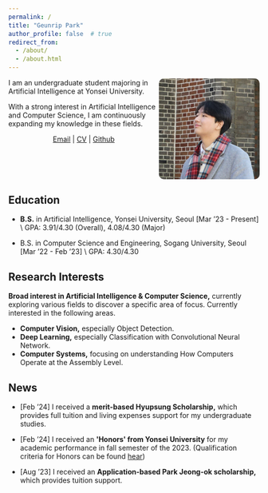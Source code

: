 ```yaml
---
permalink: /
title: "Geunrip Park"
author_profile: false  # true
redirect_from: 
  - /about/
  - /about.html
---
```

<img src="/images/profile1.png" alt="Rounded Image" style="border-radius: 5%; width: 40%; height: 40%; float: right;" />

I am an undergraduate student majoring in Artificial Intelligence at Yonsei University.

With a strong interest in Artificial Intelligence and Computer Science, I am continuously expanding my knowledge in these fields.

<div style="text-align: center;">
    <a href="mailto:gunlip1210@yonsei.ac.kr">Email</a> | <a href="/files/CV_Geunrip_Park.pdf" target="_blank">CV</a> | <a href="https://github.com/gunlip1210" target="_blank">Github</a>
</div>

<!-- <br />  빈 줄 추가 -->
<div style="clear: both;"></div>  <!-- 이미지의 float 속성을 제거 -->

## Education

* **B.S.** in Artificial Intelligence, Yonsei University, Seoul [Mar ’23 - Present] \\
GPA: 3.91/4.30 (Overall), 4.08/4.30 (Major)

* B.S. in Computer Science and Engineering, Sogang University, Seoul [Mar ’22 - Feb ’23] \\
GPA: 4.30/4.30

## Research Interests

**Broad interest in Artificial Intelligence & Computer Science,** currently exploring various fields to
discover a specific area of focus. Currently interested in the following areas.

* **Computer Vision,** especially Object Detection.
* **Deep Learning,** especially Classification with Convolutional Neural Network.
* **Computer Systems,** focusing on understanding How Computers Operate at the Assembly Level.

## News

* [Feb ’24] I received a **merit-based Hyupsung Scholarship,** which provides full tuition and living expenses support for my undergraduate studies.

* [Feb ’24] I received an **'Honors' from Yonsei University** for my academic performance in fall semester of the 2023. (Qualification criteria for Honors can be found <a href="https://www.yonsei.ac.kr/en_sc/admission/academicregulations6.jsp" target="_blank">hear</a>)

* [Aug ’23] I received an **Application-based Park Jeong-ok scholarship,** which provides tuition support.